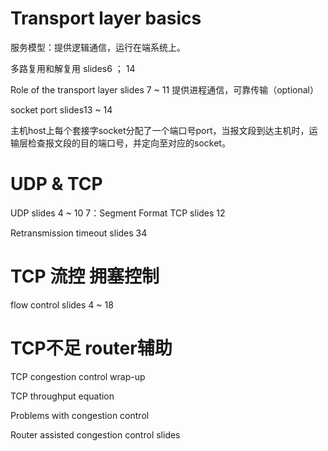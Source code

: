 # Transport layer basics

服务模型：提供逻辑通信，运行在端系统上。

多路复用和解复用 slides6 ； 14

Role of the transport layer  slides 7 ~ 11 提供进程通信，可靠传输（optional）

socket port  slides13 ~ 14

主机host上每个套接字socket分配了一个端口号port，当报文段到达主机时，运输层检查报文段的目的端口号，并定向至对应的socket。

# UDP & TCP

UDP slides 4 ~ 10	7：Segment Format
TCP slides 12

Retransmission timeout  slides 34

# TCP 流控 拥塞控制

flow control slides 4 ~ 18

# TCP不足 router辅助

TCP congestion control wrap-up

TCP throughput equation

Problems with congestion control

Router assisted congestion control slides

